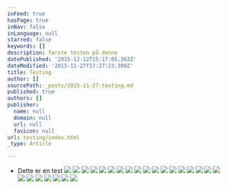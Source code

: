 ```yaml
---
inFeed: true
hasPage: true
inNav: false
inLanguage: null
starred: false
keywords: []
description: første testen på denne
datePublished: '2015-12-12T15:17:05.363Z'
dateModified: '2015-11-27T17:27:23.300Z'
title: Testing
author: []
sourcePath: _posts/2015-11-27-testing.md
published: true
authors: []
publisher:
  name: null
  domain: null
  url: null
  favicon: null
url: testing/index.html
_type: Article

---
```

* Dette er en test
![](https://the-grid-user-content.s3-us-west-2.amazonaws.com/8aff4868-cfcf-4ab7-974f-16b6fc0e27de.jpg)
![](https://the-grid-user-content.s3-us-west-2.amazonaws.com/557d06fb-2f8c-4e6e-a3ed-dc5faaeab253.JPG)
![](https://the-grid-user-content.s3-us-west-2.amazonaws.com/687de6f3-f711-422e-b41b-257035f46c4d.JPG)
![](https://the-grid-user-content.s3-us-west-2.amazonaws.com/384212f3-bede-4cd5-8805-ef5f2bc81fb2.JPG)
![](https://the-grid-user-content.s3-us-west-2.amazonaws.com/27b6f11c-a746-475a-9adf-26bd3d658057.JPG)
![](https://the-grid-user-content.s3-us-west-2.amazonaws.com/eda61ac3-215f-46e0-9d9b-11111fd1ec27.JPG)
![](https://the-grid-user-content.s3-us-west-2.amazonaws.com/4f00428d-a8d1-4429-ab7c-269033ad4f7e.JPG)
![](https://the-grid-user-content.s3-us-west-2.amazonaws.com/33882265-0a15-456d-a1e4-d0fe3ac6ca9e.JPG)
![](https://the-grid-user-content.s3-us-west-2.amazonaws.com/6ce904bf-efa4-43f8-a921-5e63e3a4b842.JPG)
![](https://the-grid-user-content.s3-us-west-2.amazonaws.com/b6383a09-374d-46b7-b0d4-d94f6e470e62.JPG)
![](https://the-grid-user-content.s3-us-west-2.amazonaws.com/3481baa8-f714-461b-891d-baf5c2851d2b.JPG)
![](https://the-grid-user-content.s3-us-west-2.amazonaws.com/eb7b8ebb-9dee-4c85-a8d4-7089fe1f72e5.JPG)
![](https://the-grid-user-content.s3-us-west-2.amazonaws.com/4f01ae72-282c-41c3-9a43-4517291d1580.JPG)
![](https://the-grid-user-content.s3-us-west-2.amazonaws.com/3d727cf3-e634-49c5-bee4-7e3af1710887.JPG)
![](https://the-grid-user-content.s3-us-west-2.amazonaws.com/fb26bede-088a-4d80-b389-44223958d474.JPG)
![](https://the-grid-user-content.s3-us-west-2.amazonaws.com/6c05e298-31ad-4acd-bfea-dfdc9dcc10c1.JPG)
![](https://the-grid-user-content.s3-us-west-2.amazonaws.com/188aea0f-f6db-471b-a391-281b410db954.JPG)
![](https://the-grid-user-content.s3-us-west-2.amazonaws.com/ca5b19f7-5cd4-4be9-a855-9cd1c7647bda.JPG)
![](https://the-grid-user-content.s3-us-west-2.amazonaws.com/9aba8aad-e3a7-4e80-95ea-7b5d5875d5f4.JPG)
![](https://the-grid-user-content.s3-us-west-2.amazonaws.com/0e98b93b-c202-4f19-b467-1294e10408e2.JPG)
![](https://the-grid-user-content.s3-us-west-2.amazonaws.com/0814deae-1f3a-489a-a3fa-2c26fc6894db.JPG)
![](https://the-grid-user-content.s3-us-west-2.amazonaws.com/f49ea105-acd5-475c-99d8-c4aa7ce9ce2a.JPG)
![](https://the-grid-user-content.s3-us-west-2.amazonaws.com/0b4814cd-e2fe-41a6-9529-fad74aa67ebb.JPG)
![](https://the-grid-user-content.s3-us-west-2.amazonaws.com/f73a2373-9281-462f-adb8-51eb0001dd3e.JPG)
![](https://the-grid-user-content.s3-us-west-2.amazonaws.com/a260847b-3032-41ba-bd3a-694cc5124ebd.JPG)